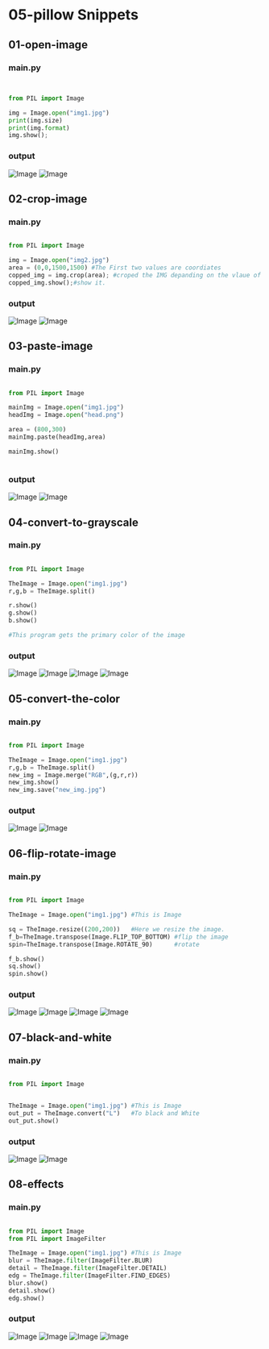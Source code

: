 # 05-pillow Snippets

## 01-open-image

### main.py

```python


from PIL import Image

img = Image.open("img1.jpg")
print(img.size)
print(img.format)
img.show();


```
### output

![Image](media/1.png)
![Image](media/2.png)


## 02-crop-image

### main.py

```python

from PIL import Image

img = Image.open("img2.jpg")
area = (0,0,1500,1500) #The First two values are coordiates
copped_img = img.crop(area); #croped the IMG depanding on the vlaue of area
copped_img.show();#show it.

```
### output

![Image](media/3.png)
![Image](media/4.png)

## 03-paste-image

### main.py

```python

from PIL import Image

mainImg = Image.open("img1.jpg")
headImg = Image.open("head.png")

area = (800,300)
mainImg.paste(headImg,area)

mainImg.show()



```
### output

![Image](media/5.png)
![Image](media/6.png)

## 04-convert-to-grayscale

### main.py

```python

from PIL import Image

TheImage = Image.open("img1.jpg")
r,g,b = TheImage.split()

r.show()
g.show()
b.show()

#This program gets the primary color of the image


```
### output

![Image](media/7.png)
![Image](media/8.png)
![Image](media/9.png)
![Image](media/10.png)


## 05-convert-the-color

### main.py

```python

from PIL import Image

TheImage = Image.open("img1.jpg")
r,g,b = TheImage.split()
new_img = Image.merge("RGB",(g,r,r))
new_img.show()
new_img.save("new_img.jpg")


```
### output

![Image](media/11.png)
![Image](media/12.png)

## 06-flip-rotate-image

### main.py

```python

from PIL import Image

TheImage = Image.open("img1.jpg") #This is Image

sq = TheImage.resize((200,200))   #Here we resize the image.
f_b=TheImage.transpose(Image.FLIP_TOP_BOTTOM) #flip the image
spin=TheImage.transpose(Image.ROTATE_90)      #rotate

f_b.show() 
sq.show()
spin.show()


```
### output

![Image](media/13.png)
![Image](media/14.png)
![Image](media/15.png)
![Image](media/16.png)

## 07-black-and-white

### main.py

```python

from PIL import Image


TheImage = Image.open("img1.jpg") #This is Image
out_put = TheImage.convert("L")   #To black and White
out_put.show()


```
### output

![Image](media/17.png)
![Image](media/18.png)

## 08-effects

### main.py

```python

from PIL import Image
from PIL import ImageFilter

TheImage = Image.open("img1.jpg") #This is Image
blur = TheImage.filter(ImageFilter.BLUR)
detail = TheImage.filter(ImageFilter.DETAIL)
edg = TheImage.filter(ImageFilter.FIND_EDGES)
blur.show()
detail.show()
edg.show()


```
### output

![Image](media/19.png)
![Image](media/20.png)
![Image](media/21.png)
![Image](media/22.png)